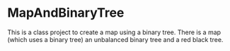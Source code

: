 # MapAndBinaryTree
This is a class project to create a map using a binary tree. There is a map (which uses a binary tree) an unbalanced binary tree and a red black tree.
